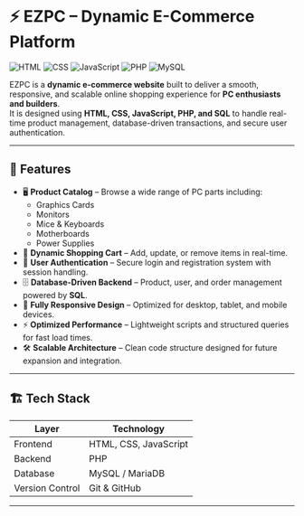 # ⚡ EZPC – Dynamic E-Commerce Platform

![HTML](https://img.shields.io/badge/HTML5-E34F26?style=for-the-badge&logo=html5&logoColor=white)
![CSS](https://img.shields.io/badge/CSS3-1572B6?style=for-the-badge&logo=css3&logoColor=white)
![JavaScript](https://img.shields.io/badge/JavaScript-F7DF1E?style=for-the-badge&logo=javascript&logoColor=black)
![PHP](https://img.shields.io/badge/PHP-777BB4?style=for-the-badge&logo=php&logoColor=white)
![MySQL](https://img.shields.io/badge/MySQL-4479A1?style=for-the-badge&logo=mysql&logoColor=white)

EZPC is a **dynamic e-commerce website** built to deliver a smooth, responsive, and scalable online shopping experience for **PC enthusiasts and builders**.  
It is designed using **HTML, CSS, JavaScript, PHP, and SQL** to handle real-time product management, database-driven transactions, and secure user authentication.

---

## 🚀 Features
- 🖥 **Product Catalog** – Browse a wide range of PC parts including:
  - Graphics Cards
  - Monitors
  - Mice & Keyboards
  - Motherboards
  - Power Supplies
- 🛒 **Dynamic Shopping Cart** – Add, update, or remove items in real-time.
- 🔐 **User Authentication** – Secure login and registration system with session handling.
- 🗄 **Database-Driven Backend** – Product, user, and order management powered by **SQL**.
- 📱 **Fully Responsive Design** – Optimized for desktop, tablet, and mobile devices.
- ⚡ **Optimized Performance** – Lightweight scripts and structured queries for fast load times.
- 🛠 **Scalable Architecture** – Clean code structure designed for future expansion and integration.

---

## 🏗 Tech Stack
| Layer        | Technology |
|--------------|------------|
| Frontend     | HTML, CSS, JavaScript |
| Backend      | PHP |
| Database     | MySQL / MariaDB |
| Version Control | Git & GitHub |

---

